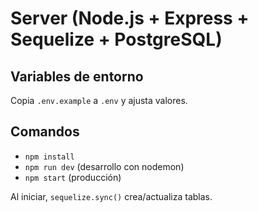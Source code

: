 # Server (Node.js + Express + Sequelize + PostgreSQL)

## Variables de entorno
Copia `.env.example` a `.env` y ajusta valores.

## Comandos
- `npm install`
- `npm run dev` (desarrollo con nodemon)
- `npm start` (producción)

Al iniciar, `sequelize.sync()` crea/actualiza tablas.

